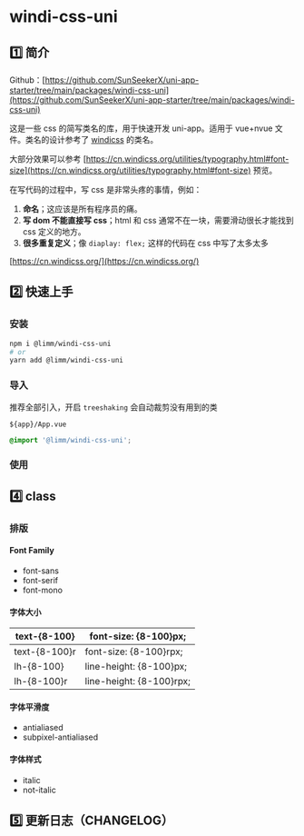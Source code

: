 # windi-css-uni

## 1️⃣ 简介

Github：[https://github.com/SunSeekerX/uni-app-starter/tree/main/packages/windi-css-uni](https://github.com/SunSeekerX/uni-app-starter/tree/main/packages/windi-css-uni)

这是一些 css 的简写类名的库，用于快速开发 uni-app。适用于 vue+nvue 文件。类名的设计参考了 [windicss](https://github.com/windicss/windicss) 的类名。

大部分效果可以参考 [https://cn.windicss.org/utilities/typography.html#font-size](https://cn.windicss.org/utilities/typography.html#font-size) 预览。

在写代码的过程中，写 css 是非常头疼的事情，例如：

1. **命名**；这应该是所有程序员的痛。
2. **写 dom 不能直接写 css**；html 和 css 通常不在一块，需要滑动很长才能找到 css 定义的地方。
3. **很多重复定义**；像 `diaplay: flex;` 这样的代码在 css 中写了太多太多

[https://cn.windicss.org/](https://cn.windicss.org/)

## 2️⃣ 快速上手

### 安装

```bash
npm i @limm/windi-css-uni
# or
yarn add @limm/windi-css-uni
```

### 导入

推荐全部引入，开启 `treeshaking` 会自动裁剪没有用到的类

`${app}/App.vue`

```scss
@import '@limm/windi-css-uni';
```

### 使用



## 4️⃣ class

### 排版

#### Font Family

- font-sans
- font-serif
- font-mono

#### 字体大小

| text-{8-100}  | font-size: {8-100}px;    |
| ------------- | ------------------------ |
| text-{8-100}r | font-size: {8-100}rpx;   |
| lh-{8-100}    | line-height: {8-100}px;  |
| lh-{8-100}r   | line-height: {8-100}rpx; |

#### 字体平滑度

- antialiased
- subpixel-antialiased

#### 字体样式

- italic
- not-italic

## 5️⃣ 更新日志（CHANGELOG）
